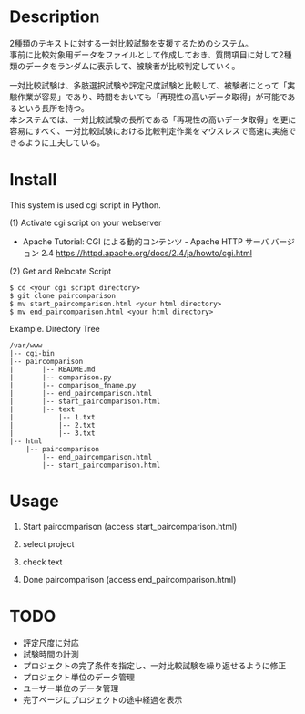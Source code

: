 # Description

2種類のテキストに対する一対比較試験を支援するためのシステム。  
事前に比較対象用データをファイルとして作成しておき、質問項目に対して2種類のデータをランダムに表示して、被験者が比較判定していく。

一対比較試験は、多肢選択試験や評定尺度試験と比較して、被験者にとって「実験作業が容易」であり、時間をおいても「再現性の高いデータ取得」が可能であるという長所を持つ。  
本システムでは、一対比較試験の長所である「再現性の高いデータ取得」を更に容易にすべく、一対比較試験における比較判定作業をマウスレスで高速に実施できるように工夫している。  



# Install

This system is used cgi script in Python.  

(1) Activate cgi script on your webserver
* Apache Tutorial: CGI による動的コンテンツ - Apache HTTP サーバ バージョン 2.4
  https://httpd.apache.org/docs/2.4/ja/howto/cgi.html


(2) Get and Relocate Script

```
$ cd <your cgi script directory>
$ git clone paircomparison
$ mv start_paircomparison.html <your html directory>
$ mv end_paircomparison.html <your html directory>
```

Example. Directory Tree

```
/var/www
|-- cgi-bin
|-- paircomparison
|       |-- README.md
|       |-- comparison.py
|       |-- comparison_fname.py
|       |-- end_paircomparison.html
|       |-- start_paircomparison.html
|       |-- text
|           |-- 1.txt
|           |-- 2.txt
|           |-- 3.txt
|-- html
    |-- paircomparison
        |-- end_paircomparison.html
        |-- start_paircomparison.html
```


# Usage

1. Start paircomparison (access start_paircomparison.html)



2. select project



3. check text



4. Done paircomparison (access end_paircomparison.html)



# TODO

* 評定尺度に対応
* 試験時間の計測
* プロジェクトの完了条件を指定し、一対比較試験を繰り返せるように修正
* プロジェクト単位のデータ管理
* ユーザー単位のデータ管理
* 完了ページにプロジェクトの途中経過を表示

